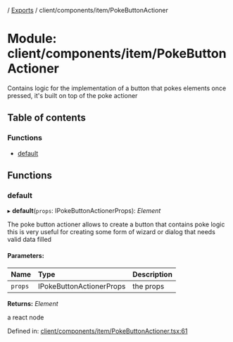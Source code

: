 [](../README.md) / [Exports](../modules.md) / client/components/item/PokeButtonActioner

# Module: client/components/item/PokeButtonActioner

Contains logic for the implementation of a button that pokes elements once pressed, it's built
on top of the poke actioner

## Table of contents

### Functions

- [default](client_components_item_pokebuttonactioner.md#default)

## Functions

### default

▸ **default**(`props`: IPokeButtonActionerProps): *Element*

The poke button actioner allows to create a button that contains poke logic
this is very useful for creating some form of wizard or dialog that needs
valid data filled

#### Parameters:

Name | Type | Description |
:------ | :------ | :------ |
`props` | IPokeButtonActionerProps | the props   |

**Returns:** *Element*

a react node

Defined in: [client/components/item/PokeButtonActioner.tsx:61](https://github.com/onzag/itemize/blob/11a98dec/client/components/item/PokeButtonActioner.tsx#L61)
